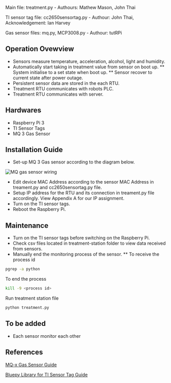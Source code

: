Main file: treatment.py - Authours: Mathew Mason, John Thai

TI sensor tag file: cc2650sensortag.py - Authour: John Thai, Acknowledgement: Ian Harvey 

Gas sensor files: mq.py, MCP3008.py - Authour: tutRPi

## Operation Ovewview ##
* Sensors measure temperature, acceleration, alcohol, light and humidity. 
* Automatically start taking in treatment value from sensor on boot up.
** System initialise to a set state when boot up.
** Sensor recover to current state after power outage.
* Persistent sensor data are stored in the each RTU.
* Treatment RTU communicates with robots PLC.
* Treatment RTU communicates with server.

## Hardwares ##
* Raspberry Pi 3
* TI Sensor Tags
* MQ 3 Gas Sensor

## Installation Guide ## 
* Set-up MQ 3 Gas sensor according to the diagram below.

![MQ gas sensor wiring](../Raspberry-Pi-Gas-Sensor-MQ2-Steckplatine.jpg)

* Edit device MAC Address according to the sensor MAC Address in treament.py and cc2650sensortag.py file.
* Setup IP address for the RTU and its connection in treament.py file accordingly. View Appendix A for our IP assignment.
* Turn on the TI sensor tags.
* Reboot the Raspberry Pi.

## Maintenance ##
* Turn on the TI sensor tags before switching on the Raspberry Pi.
* Check csv files located in treatment-station folder to view data received from sensors.
* Manually end the monitoring process of the sensor.
** To receive the process id 
```bash
pgrep -a python
```

To end the process 

```bash
kill -9 <process id>
```

Run treatment station file

```bash
python treatment.py
```
## To be added ##
* Each sensor monitor each other

## References ##
[MQ-x Gas Sensor Guide](https://tutorials-raspberrypi.com/configure-and-read-out-the-raspberry-pi-gas-sensor-mq-x/)

[Bluepy Library for TI Sensor Tag Guide](https://github.com/IanHarvey/bluepy)
